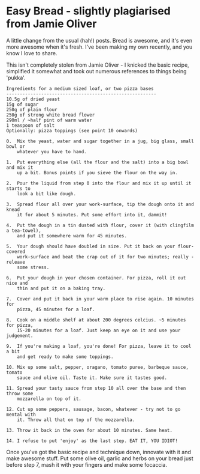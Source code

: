 # Easy Bread - slightly plagiarised from Jamie Oliver

A little change from the usual (hah!) posts. Bread is awesome, and it's even more awesome when it's fresh. I've been making my own recently, and you know I love to share.

This isn't completely stolen from Jamie Oliver - I knicked the basic recipe, simplified it somewhat and took out numerous references to things being 'pukka'.


    Ingredients for a medium sized loaf, or two pizza bases
    --------------------------------------------------------
    10.5g of dried yeast
    15g of sugar
    250g of plain flour
    250g of strong white bread flower
    290ml / ~half pint of warm water
    1 teaspoon of salt
    Optionally: pizza toppings (see point 10 onwards)
    
    0.  Mix the yeast, water and sugar together in a jug, big glass, small bowl or
        whatever you have to hand.
    
    1.  Put everything else (all the flour and the salt) into a big bowl and mix it
        up a bit. Bonus points if you sieve the flour on the way in.
    
    2.  Pour the liquid from step 0 into the flour and mix it up until it starts to
        look a bit like dough.
    
    3.  Spread flour all over your work-surface, tip the dough onto it and knead 
        it for about 5 minutes. Put some effort into it, dammit!
    
    4.  Put the dough in a tin dusted with flour, cover it (with clingfilm a tea-towel), 
        and put it somewhere warm for 45 minutes.
    
    5.  Your dough should have doubled in size. Put it back on your flour-covered
        work-surface and beat the crap out of it for two minutes; really - releave
        some stress.
    
    6.  Put your dough in your chosen container. For pizza, roll it out nice and
        thin and put it on a baking tray.
    
    7.  Cover and put it back in your warm place to rise again. 10 minutes for
        pizza, 45 minutes for a loaf.
    
    8.  Cook on a middle shelf at about 200 degrees celcius. ~5 minutes for pizza,
        15-20 minutes for a loaf. Just keep an eye on it and use your judgement.
    
    9.  If you're making a loaf, you're done! For pizza, leave it to cool a bit
        and get ready to make some toppings.
    
    10. Mix up some salt, pepper, oragano, tomato puree, barbeque sauce, tomato
        sauce and olive oil. Taste it. Make sure it tastes good.
    
    11. Spread your tasty sauce from step 10 all over the base and then throw some
        mozzarella on top of it.
    
    12. Cut up some peppers, sausage, bacon, whatever - try not to go mental with
        it. Throw all that on top of the mozzarella.
    
    13. Throw it back in the oven for about 10 minutes. Same heat.
    
    14. I refuse to put 'enjoy' as the last step. EAT IT, YOU IDIOT!


Once you've got the basic recipe and technique down, innovate with it and make awesome stuff. Put some olive oil, garlic and herbs on your bread just before step 7, mash it with your  fingers and make some focaccia.
